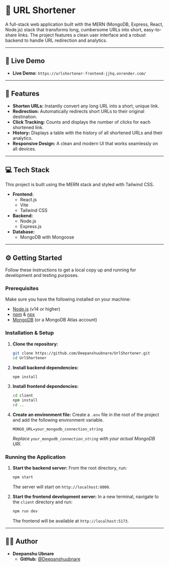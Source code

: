 # 🔗 URL Shortener 

A full-stack web application built with the MERN (MongoDB, Express, React, Node.js) stack that transforms long, cumbersome URLs into short, easy-to-share links. The project features a clean user interface and a robust backend to handle URL redirection and analytics.

---

## 📸 Live Demo 

* **Live Demo:** `https://urlshortener-frontend-jjhq.onrender.com/`

---

## 🚀 Features

* **Shorten URLs:** Instantly convert any long URL into a short, unique link.
* **Redirection:** Automatically redirects short URLs to their original destination.
* **Click Tracking:** Counts and displays the number of clicks for each shortened link.
* **History:** Displays a table with the history of all shortened URLs and their analytics.
* **Responsive Design:** A clean and modern UI that works seamlessly on all devices.

---

## 💻 Tech Stack

This project is built using the MERN stack and styled with Tailwind CSS.

* **Frontend:**
    * React.js
    * Vite
    * Tailwind CSS
* **Backend:**
    * Node.js
    * Express.js
* **Database:**
    * MongoDB with Mongoose

---

## ⚙️ Getting Started

Follow these instructions to get a local copy up and running for development and testing purposes.

### Prerequisites

Make sure you have the following installed on your machine:

* [Node.js](https://nodejs.org/en/) (v14 or higher)
* [npm](https://www.npmjs.com/) & [npx](https://www.npmjs.com/package/npx)
* [MongoDB](https://www.mongodb.com/try/download/community) (or a MongoDB Atlas account)

### Installation & Setup

1.  **Clone the repository:**
    ```sh
    git clone https://github.com/Deepanshuubnare/UrlShortener.git
    cd UrlShortener
    ```

2.  **Install backend dependencies:**
    ```sh
    npm install
    ```

3.  **Install frontend dependencies:**
    ```sh
    cd client
    npm install
    cd ..
    ```

4.  **Create an environment file:**
    Create a `.env` file in the root of the project and add the following environment variable.

    ```env
    MONGO_URL=your_mongodb_connection_string
    ```
    *Replace `your_mongodb_connection_string` with your actual MongoDB URI.*

### Running the Application

1.  **Start the backend server:**
    From the root directory, run:
    ```sh
    npm start
    ```
    The server will start on `http://localhost:8000`.

2.  **Start the frontend development server:**
    In a new terminal, navigate to the `client` directory and run:
    ```sh
    npm run dev
    ```
    The frontend will be available at `http://localhost:5173`.

---

## 🧑‍💻 Author

* **Deepanshu Ubnare**
    * **GitHub:** [@Deepanshuubnare](https://github.com/Deepanshuubnare)

